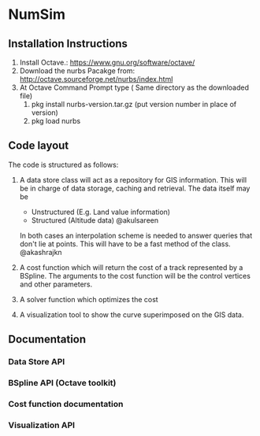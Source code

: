# NumSim


## Installation Instructions

1. Install Octave.:  https://www.gnu.org/software/octave/ 
2. Download the nurbs Pacakge from:  http://octave.sourceforge.net/nurbs/index.html
3. At Octave Command Prompt type   ( Same directory as the downloaded file)
   1. pkg install nurbs-version.tar.gz  (put version number in place of version)
   2. pkg load nurbs

## Code layout

The code is structured as follows:

1. A data store class will act as a repository for GIS information. This will be in charge 
	of data storage, caching and retrieval. The data itself may be 
	* Unstructured (E.g. Land value information)
	* Structured (Altitude data) @akulsareen

	In both cases an interpolation scheme is needed to answer queries that don't lie at 
	points. This will have to be a fast method of the class. @akashrajkn
2. A cost function which will return the cost of a track represented by a BSpline. The 
	arguments to the cost function will be the control vertices and other parameters.
3. A solver function which optimizes the cost
4. A visualization tool to show the curve superimposed on the GIS data.

## Documentation

### Data Store API

### BSpline API (Octave toolkit)

### Cost function documentation

### Visualization API
